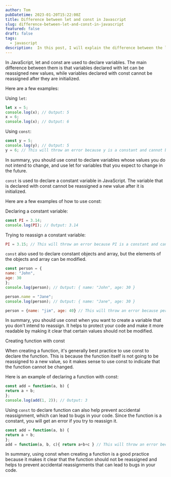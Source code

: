 ```yaml
---
author: Tom
pubDatetime: 2023-01-20T15:22:00Z
title: Difference between let and const in Javascript
slug: difference-between-let-and-const-in-javascript
featured: false
draft: false
tags:
  - javascript
description:  In this post, I will explain the difference between the let and const keywords in Javascript.
---
```


In JavaScript, let and const are used to declare variables. The main difference between them is that variables declared with let can be reassigned new values, while variables declared with const cannot be reassigned after they are initialized.

Here are a few examples:

Using `let`:
```javascript
let x = 5;
console.log(x); // Output: 5
x = 6;
console.log(x); // Output: 6
```

Using `const`:
```javascript
const y = 5;
console.log(y); // Output: 5
y = 6; // This will throw an error because y is a constant and cannot be reassigned
```

In summary, you should use const to declare variables whose values you do not intend to change, and use let for variables that you expect to change in the future.

`const` is used to declare a constant variable in JavaScript. The variable that is declared with const cannot be reassigned a new value after it is initialized.

Here are a few examples of how to use const:

Declaring a constant variable:
```javascript
const PI = 3.14;
console.log(PI); // Output: 3.14
```

Trying to reassign a constant variable:
```javascript
PI = 3.15; // This will throw an error because PI is a constant and cannot be reassigned
```

`const` also used to declare constant objects and array, but the elements of the objects and array can be modified.
```javascript
const person = {
name: "John",
age: 30
};
console.log(person); // Output: { name: "John", age: 30 }

person.name = "Jane";
console.log(person); // Output: { name: "Jane", age: 30 }

person = {name: "jim", age: 40} // This will throw an error because person is a constant and cannot be reassigned
```

In summary, you should use const when you want to create a variable that you don\'t intend to reassign. It helps to protect your code and make it more readable by making it clear that certain values should not be modified.

Creating function with const

When creating a function, it\'s generally best practice to use const to declare the function. This is because the function itself is not going to be reassigned to a new value, so it makes sense to use const to indicate that the function cannot be changed.

Here is an example of declaring a function with const:
```javascript
const add = function(a, b) {
return a + b;
};
console.log(add(1, 2)); // Output: 3
```

Using `const` to declare function can also help prevent accidental reassignment, which can lead to bugs in your code. Since the function is a constant, you will get an error if you try to reassign it.
```javascript
const add = function(a, b) {
return a + b;
};
add = function(a, b, c){ return a+b+c } // This will throw an error because add is a constant and cannot be reassigned
```

In summary, using const when creating a function is a good practice because it makes it clear that the function should not be reassigned and helps to prevent accidental reassignments that can lead to bugs in your code.